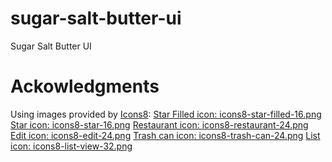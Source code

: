 # sugar-salt-butter-ui
Sugar Salt Butter UI

# Ackowledgments
Using images provided by [Icons8](https://icons8.com):
[Star Filled icon: icons8-star-filled-16.png](https://icons8.com/icon/38845/star-filled)
[Star icon: icons8-star-16.png](https://icons8.com/icon/38864/star)
[Restaurant icon: icons8-restaurant-24.png](https://icons8.com/icon/57225/restaurant)
[Edit icon: icons8-edit-24.png](https://icons8.com/icon/65358/edit)
[Trash can icon: icons8-trash-can-24.png](https://icons8.com/icon/58913/trash-can)
[List icon: icons8-list-view-32.png](https://icons8.com/icon/92786/list-view)
